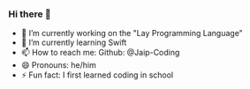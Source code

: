 ### Hi there 👋

- 🔭 I’m currently working on the "Lay Programming Language"
- 🌱 I’m currently learning Swift
- 📫 How to reach me: Github: @Jaip-Coding
- 😄 Pronouns: he/him
- ⚡ Fun fact: I first learned coding in school
